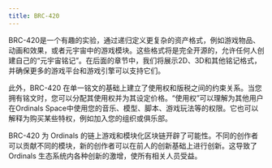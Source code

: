 ```yaml
---
title: BRC-420
---
```


BRC-420是一个有趣的实验，通过递归定义更复杂的资产格式，例如游戏物品、动画和效果，或者元宇宙中的游戏模块。这些格式将是完全开源的，允许任何人创建自己的“元宇宙铭记”。在后面的章节中，我们将展示2D、3D和其他铭记格式，并确保更多的游戏平台和游戏引擎可以支持它们。

此外，BRC-420 在单一铭文的基础上建立了使用权和版税之间的约束关系。当您拥有铭文时，您可以分配其使用权并为其设定价格。“使用权”可以理解为其他用户在Ordinals Space中使用您的音乐、模型、脚本、游戏玩法等的权限。它也可以解释为购买某些特权，例如加入您的组织或俱乐部。

BRC-420 为 Ordinals 的链上游戏和模块化区块链开辟了可能性。不同的创作者可以贡献不同的模块，新的创作者可以在前人的创新基础上进行创新。这导致了 Ordinals 生态系统内各种创新的激增，使所有相关人员受益。
